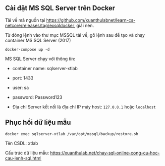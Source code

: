 ## Cài đặt MS SQL Server trên Docker
Tải về mã nguồn tại
https://github.com/xuanthulabnet/learn-cs-netcore/releases/tag/exsqldocker, giải nén.

Từ dòng lệnh vào thư mục MSSQL tải về, gõ lệnh 
sau để tạo và chạy container MS SQL Server (2017)

```
docker-compose up -d
```

MS SQL Server chạy với thông tin:

- container name: sqlserver-xtlab

- port: 1433

- user: sa

- password: Password123
- Địa chỉ Server kết nối là địa chỉ IP máy host:
```127.0.0.1``` hoặc ```localhost```

## Phục hồi dữ liệu mẫu
```
docker exec sqlserver-xtlab /var/opt/mssql/backup/restore.sh
```
Tên CSDL: xtlab

Cấu trúc dữ liệu mẫu:
https://xuanthulab.net/chay-sql-online-cong-cu-hoc-cau-lenh-sql.html